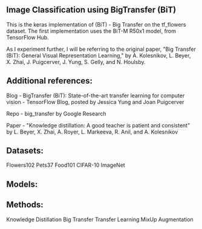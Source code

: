 ## Image Classification using BigTransfer (BiT)

This is the keras implementation of (BiT) - Big Transfer on the tf_flowers dataset. The first implementation uses the BiT-M R50x1 model, from TensorFlow Hub. 

As I experiment further, I will be referring to the original paper, "Big Transfer (BiT): General Visual Representation Learning," by A. Kolesnikov, L. Beyer, X. Zhai, J. Puigcerver, J. Yung, S. Gelly, and N. Houlsby.

## Additional references:

Blog - BigTransfer (BiT): State-of-the-art transfer learning for computer vision - TensorFlow Blog, posted by Jessica Yung and Joan Puigcerver

Repo - big_transfer by Google Research

Paper - "Knowledge distillation: A good teacher is patient and consistent" by L. Beyer, X. Zhai, A. Royer, L. Markeeva, R. Anil, and A. Kolesnikov         


## Datasets:

Flowers102
Pets37
Food101
CIFAR-10
ImageNet

## Models:




## Methods:

Knowledge Distillation
Big Transfer
Transfer Learning
MixUp Augmentation



